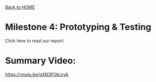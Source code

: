 [Back to HOME](../README.md)


# Milestone 4: Prototyping & Testing
Click here to read our report: 
# Summary Video:
https://youtu.be/gXN3FOkrzyA
